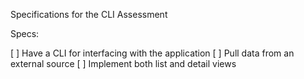 Specifications for the CLI Assessment

Specs:

 [ ] Have a CLI for interfacing with the application
 [ ] Pull data from an external source
 [ ] Implement both list and detail views

